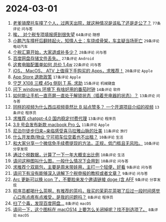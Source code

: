 # 2024-03-01

1. [老爹骑摩托车撞了个人，过两天出院，就这种情况是该私了还是走公了？](https://www.v2ex.com/t/1019678) `77条评论` `问与答`
1. [唉， 对个税专项填报感到很失望](https://www.v2ex.com/t/1019677) `64条评论` `随想`
1. [小鹏汽车撞杆后翻转起火，知情人士：车烧成骨架，车主疑当场死亡](https://www.v2ex.com/t/1019693) `29条评论` `电动汽车`
1. [个税汇算开始，大家退或补多少？](https://www.v2ex.com/t/1019645) `28条评论` `问与答`
1. [百度网盘存储文件丢失。](https://www.v2ex.com/t/1019663) `27条评论` `Android`
1. [这套电脑配置单如何 总价 1.4w](https://www.v2ex.com/t/1019727) `22条评论` `问与答`
1. [iOS， MacOS， ATV 上值得下手购买的 Apps，求推荐！](https://www.v2ex.com/t/1019674) `20条评论` `Apple`
1. [App Store 退款政策](https://www.v2ex.com/t/1019686) `17条评论` `Apple`
1. [宁芝 X108 三模 45g 侧刻 T 系, 求助](https://www.v2ex.com/t/1019662) `15条评论` `机械键盘`
1. [问下 windows 环境下 有啥好用的番茄时钟](https://www.v2ex.com/t/1019656) `14条评论` `软件`
1. [如何能让手机一直亮屏一直处于解锁状态（插着充电器的状态）？](https://www.v2ex.com/t/1019694) `13条评论` `问与答`
1. [同样的视频为什么西瓜视频竟然比 B 站点赞多？ 一个开源项目介绍的视频](https://www.v2ex.com/t/1019689) `13条评论` `程序员`
1. [求推荐 chatgpt-4.0 国内稳定付费代理](https://www.v2ex.com/t/1019667) `13条评论` `程序员`
1. [3.9 号会发布新款 macbook Pro 么](https://www.v2ex.com/t/1019687) `11条评论` `Apple`
1. [尼泊尔徒步归来~亲临感受喜马拉雅山脉的壮美](https://www.v2ex.com/t/1019672) `11条评论` `旅行`
1. [什么开发商/物业 宁可把车位空着也不出租？](https://www.v2ex.com/t/1019717) `10条评论` `生活`
1. [和大家分享一个微信免手续费提现的方法，正规，低门槛且无风险。](https://www.v2ex.com/t/1019700) `10条评论` `分享发现`
1. [通过个税数据，计算了一下一年大概支出比例](https://www.v2ex.com/t/1019682) `10条评论` `生活`
1. [请问这种图叫什么图，一般什么情况下会用到](https://www.v2ex.com/t/1019676) `10条评论` `问与答`
1. [求推荐个双肩包，主要是周末带娃用，主打一个轻便，好看](https://www.v2ex.com/t/1019720) `9条评论` `问与答`
1. [请问下有没有能够深入讲解下个税申报的教程或者文章？](https://www.v2ex.com/t/1019688) `9条评论` `问与答`
1. [Arc 更新可以换 icon 了，不要脸来发个邀请链接 doge (含 AFF](https://www.v2ex.com/t/1019683) `9条评论` `分享发现`
1. [程序员都喝什么茶啊，有推荐的茶吗，我买的茉莉花茶喝了后过一段时间感觉心口有点疼有点难受，是我的问题吗？](https://www.v2ex.com/t/1019731) `8条评论` `程序员`
1. [扫了个毒，发现百度网盘…](https://www.v2ex.com/t/1019658) `8条评论` `macOS`
1. [请问一下，这个图标在 macOS14 上要怎么关闭掉呢？找不到选项了。](https://www.v2ex.com/t/1019657) `8条评论` `macOS`
